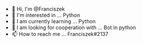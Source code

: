 - 👋 Hi, I'm @Franciszek
- 👀 I'm interested in ... Python
- 🌱 I am currently learning ... Python
- 💞️ I am looking for cooperation with ... Bot in python
- 📫 How to reach me ... Franciszek#2137

<!---
eL3czka4/eL3czka4 is a ✨ special ✨ repository because its `README.md` (this file) appears on your GitHub profile.
You can click the Preview link to take a look at your changes.
--->
